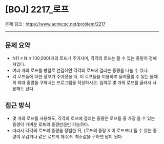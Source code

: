 # [BOJ] 2217_로프

문제 링크 : https://www.acmicpc.net/problem/2217

-----------------
## 문제 요약
  - N(1 ≤ N ≤ 100,000)개의 로프가 주어지며, 각각의 로프는 들 수 있는 중량이 정해져있다.
  - 여러 개의 로프를 병렬로 연결하면 각각의 로프에 걸리는 중량을 나눌 수 있다. 
  - 각 로프들에 대한 정보가 주어졌을 때, 이 로프들을 이용하여 들어올릴 수 있는 물체의 최대 중량을 구해내는 프로그램을 작성하시오. 임의로 몇 개의 로프를 골라서 사용해도 된다.

## 접근 방식
  - 몇 개의 로프를 사용해도, 각각의 로프에 걸리는 중량은 로프들 중 가장 들 수 있는 중량이 가벼운 로프의 중량만큼만 가능하다.
  - 따라서 각각의 로프의 중량을 정렬한 뒤, (로프의 중량 X 이 로프보다 들 수 있는 중량이 무겁거나 같은 로프의 개수)의 최소값을 구하면 답이 된다.
